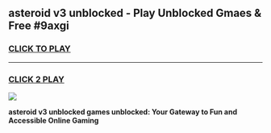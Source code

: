 
## asteroid v3 unblocked - Play Unblocked Gmaes & Free #9axgi
<h3>
<a href="https://news.freeplayer.one?title=asteroid_v3_unblocked&ref=26F">CLICK TO PLAY</a></h3>
<hr>

<h3>
<a href="https://news.freeplayer.one?title=asteroid_v3_unblocked&ref=26F">CLICK 2 PLAY</a>
  
</h3>

<a href="https://news.freeplayer.one?title=asteroid_v3_unblocked&ref=26F/"><img src="https://clearcache.store/games.png"></a>


**asteroid v3 unblocked games unblocked: Your Gateway to Fun and Accessible Online Gaming**
